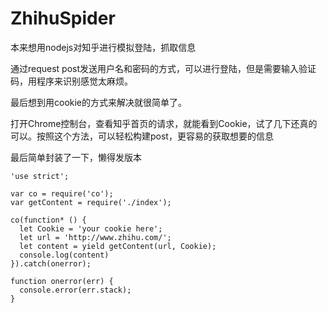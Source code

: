 # ZhihuSpider

本来想用nodejs对知乎进行模拟登陆，抓取信息

通过request post发送用户名和密码的方式，可以进行登陆，但是需要输入验证码，用程序来识别感觉太麻烦。

最后想到用cookie的方式来解决就很简单了。

打开Chrome控制台，查看知乎首页的请求，就能看到Cookie，试了几下还真的可以。按照这个方法，可以轻松构建post，更容易的获取想要的信息

最后简单封装了一下，懒得发版本

```
'use strict';

var co = require('co');
var getContent = require('./index');

co(function* () {
  let Cookie = 'your cookie here';
  let url = 'http://www.zhihu.com/';
  let content = yield getContent(url, Cookie);
  console.log(content)
}).catch(onerror);

function onerror(err) {
  console.error(err.stack);
}
```
